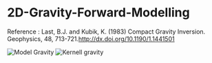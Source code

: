 # 2D-Gravity-Forward-Modelling
Reference : Last, B.J. and Kubik, K. (1983) Compact Gravity Inversion. Geophysics, 48, 713-721.http://dx.doi.org/10.1190/1.1441501

![Model Gravity](https://user-images.githubusercontent.com/56064595/147879001-df5ec225-ac7f-431a-9a8a-bb6116ea017c.png)
![Kernell gravity](https://user-images.githubusercontent.com/56064595/147879009-beddb1f4-768c-4ca4-9009-feaa5228ddbd.png)
